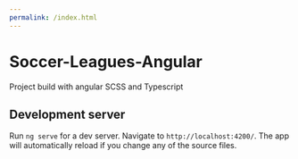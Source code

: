 ```yaml
---
permalink: /index.html
---
```

# Soccer-Leagues-Angular

Project build with angular SCSS and Typescript

## Development server

Run `ng serve` for a dev server. Navigate to `http://localhost:4200/`. The app will automatically reload if you change any of the source files.


